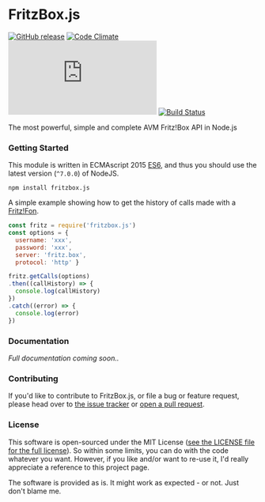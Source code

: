 # FritzBox.js
[![GitHub release](https://img.shields.io/github/release/lesander/fritzbox.js.svg?maxAge=2592000&cache=plz)]()
[![Code Climate](https://codeclimate.com/github/lesander/fritzbox.js/badges/gpa.svg)](https://codeclimate.com/github/lesander/fritzbox.js)
[![BCH compliance](https://bettercodehub.com/edge/badge/lesander/fritzbox.js?cache=plz)](https://bettercodehub.com)
[![Build Status](https://travis-ci.org/lesander/fritzbox.js.svg?branch=master&cache=pls)](https://travis-ci.org/lesander/fritzbox.js)


The most powerful, simple and complete AVM Fritz!Box API in Node.js

### Getting Started
This module is written in ECMAscript 2015 [ES6](https://github.com/mjavascript/practical-es6), and thus you should use the latest version (`^7.0.0`) of NodeJS.
```
npm install fritzbox.js
```

A simple example showing how to get the history of calls made with a [Fritz!Fon]().

```js
const fritz = require('fritzbox.js')
const options = {
  username: 'xxx',
  password: 'xxx',
  server: 'fritz.box',
  protocol: 'http' }

fritz.getCalls(options)
.then((callHistory) => {
  console.log(callHistory)
})
.catch((error) => {
  console.log(error)
})

```

### Documentation

*Full documentation coming soon..*


### Contributing
If you'd like to contribute to FritzBox.js, or file a bug or feature request,
please head over to [the issue tracker](/issues) or [open a pull request](/pulls).


### License
This software is open-sourced under the MIT License ([see the LICENSE file for
the full license](/LICENSE)). So within some limits, you can do with the code whatever
you want. However, if you like and/or want to re-use it, I'd really appreciate
a reference to this project page.

The software is provided as is. It might work as expected - or not.
Just don't blame me.
